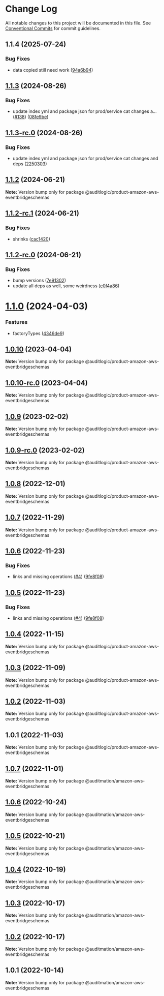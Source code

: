 # Change Log

All notable changes to this project will be documented in this file.
See [Conventional Commits](https://conventionalcommits.org) for commit guidelines.

## 1.1.4 (2025-07-24)


### Bug Fixes

* data copied still need work ([94a6b94](https://github.com/zerobias-org/product/commit/94a6b942fb0516367548599d739529536132755a))





## [1.1.3](https://github.com/auditlogic/product/compare/@auditlogic/product-amazon-aws-eventbridgeschemas@1.1.2...@auditlogic/product-amazon-aws-eventbridgeschemas@1.1.3) (2024-08-26)


### Bug Fixes

* update index yml and package json for prod/service cat changes a… ([#138](https://github.com/auditlogic/product/issues/138)) ([08fe9be](https://github.com/auditlogic/product/commit/08fe9beb1c8457462a19bc69caa02e6212d97e1a))





## [1.1.3-rc.0](https://github.com/auditlogic/product/compare/@auditlogic/product-amazon-aws-eventbridgeschemas@1.1.2...@auditlogic/product-amazon-aws-eventbridgeschemas@1.1.3-rc.0) (2024-08-26)


### Bug Fixes

* update index yml and package json for prod/service cat changes and deps ([2250303](https://github.com/auditlogic/product/commit/225030363a363608240135b7ebed386b28f01e4b))





## [1.1.2](https://github.com/auditlogic/product/compare/@auditlogic/product-amazon-aws-eventbridgeschemas@1.1.2-rc.1...@auditlogic/product-amazon-aws-eventbridgeschemas@1.1.2) (2024-06-21)

**Note:** Version bump only for package @auditlogic/product-amazon-aws-eventbridgeschemas





## [1.1.2-rc.1](https://github.com/auditlogic/product/compare/@auditlogic/product-amazon-aws-eventbridgeschemas@1.1.2-rc.0...@auditlogic/product-amazon-aws-eventbridgeschemas@1.1.2-rc.1) (2024-06-21)


### Bug Fixes

* shrinks ([cac1420](https://github.com/auditlogic/product/commit/cac14200fefcd8183ab69fe89a47bd3f70f563e9))





## [1.1.2-rc.0](https://github.com/auditlogic/product/compare/@auditlogic/product-amazon-aws-eventbridgeschemas@1.1.0...@auditlogic/product-amazon-aws-eventbridgeschemas@1.1.2-rc.0) (2024-06-21)


### Bug Fixes

* bump versions ([7e91302](https://github.com/auditlogic/product/commit/7e913023b8b312150ed7762c32fbbe616be71de5))
* update all deps as well, some weirdness ([e0f4a86](https://github.com/auditlogic/product/commit/e0f4a864714e2d3de6bbf3da014d5312fe53be2f))





# [1.1.0](https://github.com/auditlogic/product/compare/@auditlogic/product-amazon-aws-eventbridgeschemas@1.0.10...@auditlogic/product-amazon-aws-eventbridgeschemas@1.1.0) (2024-04-03)


### Features

* factoryTypes ([4346de9](https://github.com/auditlogic/product/commit/4346de92693aee892fccf725338ffc7b80ab182b))





## [1.0.10](https://github.com/auditlogic/product/compare/@auditlogic/product-amazon-aws-eventbridgeschemas@1.0.9...@auditlogic/product-amazon-aws-eventbridgeschemas@1.0.10) (2023-04-04)

**Note:** Version bump only for package @auditlogic/product-amazon-aws-eventbridgeschemas





## [1.0.10-rc.0](https://github.com/auditlogic/product/compare/@auditlogic/product-amazon-aws-eventbridgeschemas@1.0.9...@auditlogic/product-amazon-aws-eventbridgeschemas@1.0.10-rc.0) (2023-04-04)

**Note:** Version bump only for package @auditlogic/product-amazon-aws-eventbridgeschemas





## [1.0.9](https://github.com/auditlogic/product/compare/@auditlogic/product-amazon-aws-eventbridgeschemas@1.0.8...@auditlogic/product-amazon-aws-eventbridgeschemas@1.0.9) (2023-02-02)

**Note:** Version bump only for package @auditlogic/product-amazon-aws-eventbridgeschemas





## [1.0.9-rc.0](https://github.com/auditlogic/product/compare/@auditlogic/product-amazon-aws-eventbridgeschemas@1.0.8...@auditlogic/product-amazon-aws-eventbridgeschemas@1.0.9-rc.0) (2023-02-02)

**Note:** Version bump only for package @auditlogic/product-amazon-aws-eventbridgeschemas





## [1.0.8](https://github.com/auditlogic/product/compare/@auditlogic/product-amazon-aws-eventbridgeschemas@1.0.7...@auditlogic/product-amazon-aws-eventbridgeschemas@1.0.8) (2022-12-01)

**Note:** Version bump only for package @auditlogic/product-amazon-aws-eventbridgeschemas





## [1.0.7](https://github.com/auditlogic/product/compare/@auditlogic/product-amazon-aws-eventbridgeschemas@1.0.6...@auditlogic/product-amazon-aws-eventbridgeschemas@1.0.7) (2022-11-29)

**Note:** Version bump only for package @auditlogic/product-amazon-aws-eventbridgeschemas





## [1.0.6](https://github.com/auditlogic/product/compare/@auditlogic/product-amazon-aws-eventbridgeschemas@1.0.4...@auditlogic/product-amazon-aws-eventbridgeschemas@1.0.6) (2022-11-23)


### Bug Fixes

* links and missing operations ([#4](https://github.com/auditlogic/product/issues/4)) ([9fe8f08](https://github.com/auditlogic/product/commit/9fe8f08fe7c57fdb79f991ac35bd6ac2e7dcad38))





## [1.0.5](https://github.com/auditlogic/product/compare/@auditlogic/product-amazon-aws-eventbridgeschemas@1.0.4...@auditlogic/product-amazon-aws-eventbridgeschemas@1.0.5) (2022-11-23)


### Bug Fixes

* links and missing operations ([#4](https://github.com/auditlogic/product/issues/4)) ([9fe8f08](https://github.com/auditlogic/product/commit/9fe8f08fe7c57fdb79f991ac35bd6ac2e7dcad38))





## [1.0.4](https://github.com/auditlogic/product/compare/@auditlogic/product-amazon-aws-eventbridgeschemas@1.0.3...@auditlogic/product-amazon-aws-eventbridgeschemas@1.0.4) (2022-11-15)

**Note:** Version bump only for package @auditlogic/product-amazon-aws-eventbridgeschemas





## [1.0.3](https://github.com/auditlogic/product/compare/@auditlogic/product-amazon-aws-eventbridgeschemas@1.0.2...@auditlogic/product-amazon-aws-eventbridgeschemas@1.0.3) (2022-11-09)

**Note:** Version bump only for package @auditlogic/product-amazon-aws-eventbridgeschemas





## [1.0.2](https://github.com/auditlogic/product/compare/@auditlogic/product-amazon-aws-eventbridgeschemas@1.0.1...@auditlogic/product-amazon-aws-eventbridgeschemas@1.0.2) (2022-11-03)

**Note:** Version bump only for package @auditlogic/product-amazon-aws-eventbridgeschemas





## 1.0.1 (2022-11-03)

**Note:** Version bump only for package @auditlogic/product-amazon-aws-eventbridgeschemas





## [1.0.7](https://github.com/auditmation/store-content/compare/@auditmation/amazon-aws-eventbridgeschemas@1.0.6...@auditmation/amazon-aws-eventbridgeschemas@1.0.7) (2022-11-01)

**Note:** Version bump only for package @auditmation/amazon-aws-eventbridgeschemas





## [1.0.6](https://github.com/auditmation/store-content/compare/@auditmation/amazon-aws-eventbridgeschemas@1.0.5...@auditmation/amazon-aws-eventbridgeschemas@1.0.6) (2022-10-24)

**Note:** Version bump only for package @auditmation/amazon-aws-eventbridgeschemas





## [1.0.5](https://github.com/auditmation/store-content/compare/@auditmation/amazon-aws-eventbridgeschemas@1.0.4...@auditmation/amazon-aws-eventbridgeschemas@1.0.5) (2022-10-21)

**Note:** Version bump only for package @auditmation/amazon-aws-eventbridgeschemas





## [1.0.4](https://github.com/auditmation/store-content/compare/@auditmation/amazon-aws-eventbridgeschemas@1.0.3...@auditmation/amazon-aws-eventbridgeschemas@1.0.4) (2022-10-19)

**Note:** Version bump only for package @auditmation/amazon-aws-eventbridgeschemas





## [1.0.3](https://github.com/auditmation/store-content/compare/@auditmation/amazon-aws-eventbridgeschemas@1.0.2...@auditmation/amazon-aws-eventbridgeschemas@1.0.3) (2022-10-17)

**Note:** Version bump only for package @auditmation/amazon-aws-eventbridgeschemas





## [1.0.2](https://github.com/auditmation/store-content/compare/@auditmation/amazon-aws-eventbridgeschemas@1.0.1...@auditmation/amazon-aws-eventbridgeschemas@1.0.2) (2022-10-17)

**Note:** Version bump only for package @auditmation/amazon-aws-eventbridgeschemas





## 1.0.1 (2022-10-14)

**Note:** Version bump only for package @auditmation/amazon-aws-eventbridgeschemas
